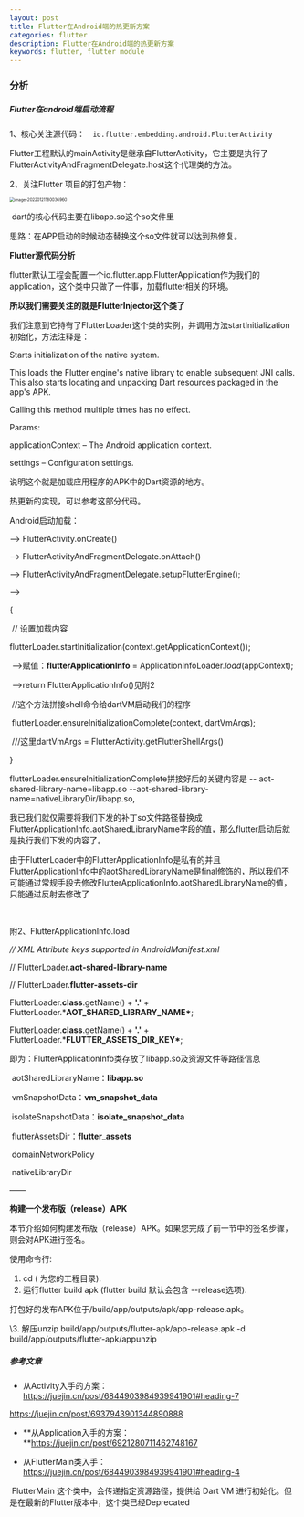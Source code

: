 ```yaml
---
layout: post
title: Flutter在Android端的热更新方案
categories: flutter
description: Flutter在Android端的热更新方案
keywords: flutter, flutter module
---
```




### 分析

##### Flutter在android端启动流程

1、核心关注源代码：　`io.flutter.embedding.android.FlutterActivity`

​	Flutter工程默认的mainActivity是继承自FlutterActivity，它主要是执行了FlutterActivityAndFragmentDelegate.host这个代理类的方法。

2、关注Flutter 项目的打包产物：

<img src="/assets/images/image-20220121180036960.png" alt="image-20220121180036960" style="zoom:50%;" />

​											dart的核心代码主要在libapp.so这个so文件里

思路：在APP启动的时候动态替换这个so文件就可以达到热修复。



**Flutter源代码分析**



flutter默认工程会配置一个io.flutter.app.FlutterApplication作为我们的application，这个类中只做了一件事，加载flutter相关的环境。



**所以我们需要关注的就是FlutterInjector这个类了**



我们注意到它持有了FlutterLoader这个类的实例，并调用方法startInitialization初始化，方法注释是：

Starts initialization of the native system.

This loads the Flutter engine's native library to enable subsequent JNI calls. This also starts locating and unpacking Dart resources packaged in the app's APK.

Calling this method multiple times has no effect.

Params:

applicationContext – The Android application context.

settings – Configuration settings.



说明这个就是加载应用程序的APK中的Dart资源的地方。



热更新的实现，可以参考这部分代码。



Android启动加载：



—> FlutterActivity.onCreate()

—> FlutterActivityAndFragmentDelegate.onAttach()

—> FlutterActivityAndFragmentDelegate.setupFlutterEngine(); 

—>

{

​	// 设置加载内容

​	flutterLoader.startInitialization(context.getApplicationContext());

​		—>赋值：**flutterApplicationInfo** = ApplicationInfoLoader.*load*(appContext);

​				—>return FlutterApplicationInfo()见附2

​	//这个方法拼接shell命令给dartVM启动我们的程序

​	flutterLoader.ensureInitializationComplete(context, dartVmArgs);

​	///这里dartVmArgs = FlutterActivity.getFlutterShellArgs()

}



flutterLoader.ensureInitializationComplete拼接好后的关键内容是 -- aot-shared-library-name=libapp.so --aot-shared-library-name=nativeLibraryDir/libapp.so,



我已我们就仅需要将我们下发的补丁so文件路径替换成FlutterApplicationInfo.aotSharedLibraryName字段的值，那么flutter启动后就是执行我们下发的内容了。



由于FlutterLoader中的FlutterApplicationInfo是私有的并且FlutterApplicationInfo中的aotSharedLibraryName是final修饰的，所以我们不可能通过常规手段去修改FlutterApplicationInfo.aotSharedLibraryName的值，只能通过反射去修改了





​	

附2、FlutterApplicationInfo.load

*// XML Attribute keys supported in AndroidManifest.xml*

//	FlutterLoader.**aot-shared-library-name**

//	FlutterLoader.**flutter-assets-dir**

FlutterLoader.**class**.getName() + **'.'** + FlutterLoader.***AOT_SHARED_LIBRARY_NAME\***;

FlutterLoader.**class**.getName() + **'.'** + FlutterLoader.***FLUTTER_ASSETS_DIR_KEY\***;



即为：FlutterApplicationInfo类存放了libapp.so及资源文件等路径信息



​	aotSharedLibraryName：**libapp.so**



​	vmSnapshotData：**vm_snapshot_data**

​	isolateSnapshotData：**isolate_snapshot_data**

​	flutterAssetsDir：**flutter_assets**

​	domainNetworkPolicy

​	nativeLibraryDir





——

**构建一个发布版（release）APK**

本节介绍如何构建发布版（release）APK。如果您完成了前一节中的签名步骤，则会对APK进行签名。

使用命令行:

1. cd <app dir> (<app dir> 为您的工程目录).
2. 运行flutter build apk (flutter build 默认会包含 --release选项).

打包好的发布APK位于<app dir>/build/app/outputs/apk/app-release.apk。

 \3. 解压unzip build/app/outputs/flutter-apk/app-release.apk -d build/app/outputs/flutter-apk/appunzip





##### 参考文章

- 从Activity入手的方案：[ ](fhttps://juejin.cn/post/6844903984939941901#heading-7)https://juejin.cn/post/6844903984939941901#heading-7

https://juejin.cn/post/6937943901344890888

- **从Application入手的方案：**https://juejin.cn/post/6921280711462748167

- 从FlutterMain类入手：https://juejin.cn/post/6844903984939941901#heading-4

​		FlutterMain 这个类中，会传递指定资源路径，提供给 Dart VM 进行初始化。但是在最新的Flutter版本中，这个类已经Deprecated

